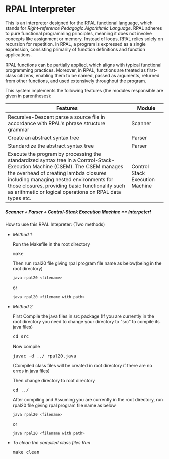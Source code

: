 RPAL Interpreter
=======
This is an interpreter designed for the RPAL functional language, which stands for *Right-reference Pedagogic Algorithmic Language*. RPAL adheres to pure functional programming principles, meaning it does not involve concepts like assignment or memory. Instead of loops, RPAL relies solely on recursion for repetition. In RPAL, a program is expressed as a single expression, consisting primarily of function definitions and function applications.

RPAL functions can be partially applied, which aligns with typical functional programming practices. Moreover, in RPAL, functions are treated as first-class citizens, enabling them to be named, passed as arguments, returned from other functions, and used extensively throughout the program.

This system implements the following features (the modules responsible are given in parentheses):

| Features | Module |
| --------------|------------|
|Recursive-Descent parse a source file in accordance with RPAL's phrase structure grammar | Scanner |
|Create an abstract syntax tree | Parser |
|Standardize the abstract syntax tree | Parser |
|Execute the program by processing the standardized syntax tree in a Control-Stack-Execution Machine (CSEM). The CSEM manages the overhead of creating lambda closures including managing nested environments for those closures, providing basic functionality such as arithmetic or logical operations on RPAL data types etc. | Control Stack Execution Machine |

##### Scanner + Parser + Control-Stack Execution Machine == Interpeter!


How to use this RPAL Intepreter: (Two methods)
 
* *Method 1*
  
  Run the Makefile in the root directory
  <pre>make</pre>
  Then run rpal20 file giving rpal program file name as below(being in the root directory)
  ```sh
  java rpal20 <filename>
  ```
  or
  ```sh
  java rpal20 <filename with path>
  ```
  
* *Method 2*
  
  First Compile the java files in src package
  (If you are currently in the root directory you need to change your directory to "src" to compile its java files)
  <pre>cd src</pre>
  Now compile
  <pre>javac -d ../ rpal20.java</pre>
  (Compiled class files will be created in root directory if there are no erros in java files)

  Then change directory to root directory
  <pre>cd ../ </pre>

  After compiling and Assuming you are currently in the root directory, run rpal20 file giving rpal program file name as below
  ```sh
  java rpal20 <filename>
  ```
  or
  ```sh
  java rpal20 <filename with path>
  ```


* *To clean the compiled class files Run*
  <pre>make clean</pre>

